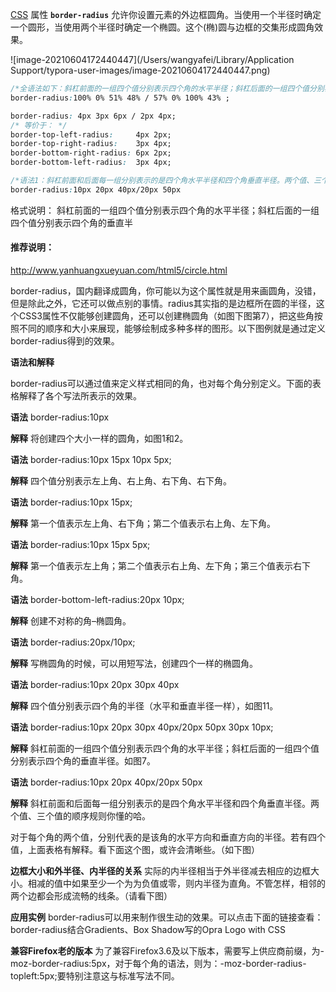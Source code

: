 [CSS](https://developer.mozilla.org/zh-CN/docs/Web/CSS) 属性 **`border-radius`** 允许你设置元素的外边框圆角。当使用一个半径时确定一个圆形，当使用两个半径时确定一个椭圆。这个(椭)圆与边框的交集形成圆角效果。

![image-20210604172440447](/Users/wangyafei/Library/Application Support/typora-user-images/image-20210604172440447.png)

```css
/*全语法如下：斜杠前面的一组四个值分别表示四个角的水平半径；斜杠后面的一组四个值分别表示四个角的垂直半*/
border-radius:100% 0% 51% 48% / 57% 0% 100% 43% ;

border-radius: 4px 3px 6px / 2px 4px;
/* 等价于： */
border-top-left-radius:     4px 2px;
border-top-right-radius:    3px 4px;
border-bottom-right-radius: 6px 2px;
border-bottom-left-radius:  3px 4px;

/*语法1：斜杠前面和后面每一组分别表示的是四个角水平半径和四个角垂直半径。两个值、三个值的顺序规则你懂的哈。*/
border-radius:10px 20px 40px/20px 50px
```

格式说明：
	斜杠前面的一组四个值分别表示四个角的水平半径；斜杠后面的一组四个值分别表示四个角的垂直半



#### 推荐说明：

http://www.yanhuangxueyuan.com/html5/circle.html

border-radius，国内翻译成圆角，你可能以为这个属性就是用来画圆角，没错，但是除此之外，它还可以做点别的事情。radius其实指的是边框所在圆的半径，这个CSS3属性不仅能够创建圆角，还可以创建椭圆角（如图下图第7），把这些角按照不同的顺序和大小来展现，能够绘制成多种多样的图形。以下图例就是通过定义border-radius得到的效果。

**语法和解释**

border-radius可以通过值来定义样式相同的角，也对每个角分别定义。下面的表格解释了各个写法所表示的效果。

**语法**
border-radius:10px

**解释**
将创建四个大小一样的圆角，如图1和2。

**语法**
border-radius:10px 15px 10px 5px;

**解释**
四个值分别表示左上角、右上角、右下角、右下角。

**语法**
border-radius:10px 15px;

**解释**
第一个值表示左上角、右下角；第二个值表示右上角、左下角。

**语法**
border-radius:10px 15px 5px;

**解释**
第一个值表示左上角；第二个值表示右上角、左下角；第三个值表示右下角。

**语法**
border-bottom-left-radius:20px 10px;

**解释**
创建不对称的角–椭圆角。

**语法**
border-radius:20px/10px;

**解释**
写椭圆角的时候，可以用短写法，创建四个一样的椭圆角。

**语法**
border-radius:10px 20px 30px 40px

**解释**
四个值分别表示四个角的半径（水平和垂直半径一样），如图11。

**语法**
border-radius:10px 20px 30px 40px/20px 50px 30px 10px;

**解释**
斜杠前面的一组四个值分别表示四个角的水平半径；斜杠后面的一组四个值分别表示四个角的垂直半径。如图7。

**语法**
border-radius:10px 20px 40px/20px 50px

**解释**
斜杠前面和后面每一组分别表示的是四个角水平半径和四个角垂直半径。两个值、三个值的顺序规则你懂的哈。

对于每个角的两个值，分别代表的是该角的水平方向和垂直方向的半径。若有四个值，上面表格有解释。看下面这个图，或许会清晰些。（如下图）

**边框大小和外半径、内半径的关系**
实际的内半径相当于外半径减去相应的边框大小。相减的值中如果至少一个为为负值或零，则内半径为直角。不管怎样，相邻的两个边都会形成流畅的线条。（请看下图）



**应用实例**
border-radius可以用来制作很生动的效果。可以点击下面的链接查看：
border-radius结合Gradients、Box Shadow写的Opra Logo with CSS

**兼容Firefox老的版本**
为了兼容Firefox3.6及以下版本，需要写上供应商前缀，为-moz-border-radius:5px，对于每个角的语法，则为：-moz-border-radius-topleft:5px;要特别注意这与标准写法不同。